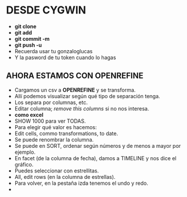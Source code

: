 # DESDE CYGWIN

- **git clone**
- **git add**
- **git commit -m**
- **git push -u**
- Recuerda usar tu gonzaloglucas
- Y la pasword de tu token cuando lo hagas

## AHORA ESTAMOS CON OPENREFINE

- Cargamos un csv a **OPENREFINE** y se transforma.
- Allí podemos visualizar según qué tipo de separación tenga.
- Los separa por columnas, etc.
- Editar columna; *remove this columns* si no nos interesa.
- **como excel**
- SHOW 1000 para ver TODAS.
- Para elegir qué valor es hacemos:
- Edit cells, commo transformations, to date.
- Se puede renombrar la columna.
- Se puede en SORT, ordenar según números y de menos a mayor por ejemplo.
- En facet (de la columna de fecha), damos a TIMELINE y nos dice el gráfico.
- Puedes seleccionar con estrellitas.
- All, edit rows (en la columna de estrellas).
- Para volver, en la pestaña izda tenemos el undo y redo.
- 
